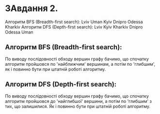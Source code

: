 # ЗАвдання 2.

Aлгоритм BFS (Breadth-first search):
Lviv Uman Kyiv Dnipro Odessa Kharkiv
Aлгоритм DFS (Depth-first search):
Lviv Kyiv Kharkiv Dnipro Odessa Uman

## Aлгоритм BFS (Breadth-first search):
По виводу послідовності обходу вершин графу бачимо, що спочатку алгоритм пройшовся по 'найближчим' вершинам, а потім по 'глибшим', як і повинно бути при штатній роботі алгоритму.

## Aлгоритм DFS (Depth-first search):
По виводу послідовності обходу вершин графу бачимо, що спочатку алгоритм пройшовся до 'найглибшої' вершини, а потім по 'глибшим' з тих, що залишилися. Як і повинно бути при штатній роботі алгоритму.
